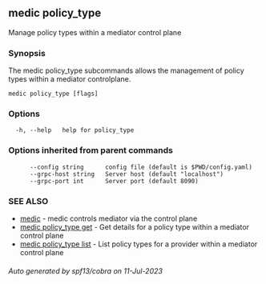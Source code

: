 ## medic policy_type

Manage policy types within a mediator control plane

### Synopsis

The medic policy_type subcommands allows the management of policy types within
a mediator controlplane.

```
medic policy_type [flags]
```

### Options

```
  -h, --help   help for policy_type
```

### Options inherited from parent commands

```
      --config string      config file (default is $PWD/config.yaml)
      --grpc-host string   Server host (default "localhost")
      --grpc-port int      Server port (default 8090)
```

### SEE ALSO

* [medic](medic.md)	 - medic controls mediator via the control plane
* [medic policy_type get](medic_policy_type_get.md)	 - Get details for a policy type within a mediator control plane
* [medic policy_type list](medic_policy_type_list.md)	 - List policy types for a provider within a mediator control plane

###### Auto generated by spf13/cobra on 11-Jul-2023
